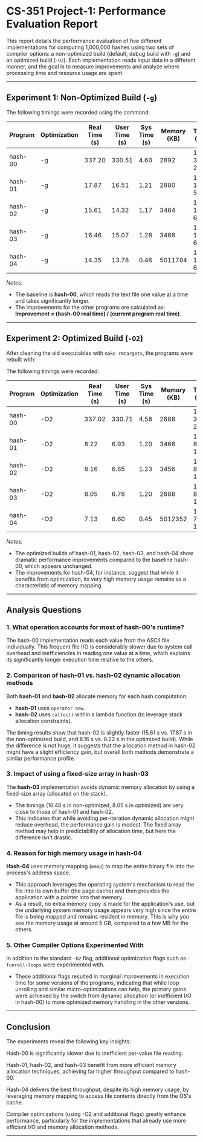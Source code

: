 # CS-351 Project-1: Performance Evaluation Report

This report details the performance evaluation of five different implementations for computing 1,000,000 hashes using two sets of compiler options: a non-optimized build (default, debug build with `-g`) and an optimized build (`-O2`). Each implementation reads input data in a different manner, and the goal is to measure improvements and analyze where processing time and resource usage are spent.

---

## Experiment 1: Non-Optimized Build (`-g`)

The following timings were recorded using the command:

| Program  | Optimization | Real Time (s) | User Time (s) | Sys Time (s) | Memory (KB) | Throughput (hashes/s) | Improvement vs hash-00 |
|----------|--------------|---------------|---------------|--------------|-------------|------------------------|------------------------|
| hash-00  | -g           | 337.20        | 330.51        | 4.60         | 2892       |1,000,000 / 337.20 ≈ 2964| 1.00                   |
| hash-01  | -g           | 17.87         | 16.51         | 1.21         | 2880       |	1,000,000 / 17.87 ≈ 55958| 337.20 / 17.87 ≈ 18.87  |
| hash-02  | -g           | 15.61         | 14.32         | 1.17         | 3464       |	1,000,000 / 15.61 ≈ 64063| 337.20 / 15.61 ≈ 21.60  |
| hash-03  | -g           | 16.46         | 15.07         | 1.28         | 3468       |1,000,000 / 16.46 ≈ 60747| 337.20 / 16.46 ≈ 20.48  |
| hash-04  | -g           | 14.35         | 13.78         | 0.46         | 5011784    |1,000,000 / 14.35 ≈ 69720| 337.20 / 14.35 ≈ 23.50  |

*Notes:*  
- The baseline is **hash-00**, which reads the text file one value at a time and takes significantly longer.  
- The improvements for the other programs are calculated as:  
  **Improvement = (hash-00 real time) / (current program real time)**.

---

## Experiment 2: Optimized Build (`-O2`)

After cleaning the old executables with `make rmtargets`, the programs were rebuilt with:

The following timings were recorded:

| Program  | Optimization | Real Time (s) | User Time (s) | Sys Time (s) | Memory (KB) |	Throughput (hashes/s)| Improvement vs hash-00 |
|----------|--------------|---------------|---------------|--------------|-------------|------------------------|------------------------|
| hash-00  | -O2          | 337.02        | 330.71        | 4.58         | 2888       |	1,000,000 / 337.02 ≈ 2966| 1.00                   |
| hash-01  | -O2          | 8.22          | 6.93          | 1.20         | 3468       |1,000,000 / 8.22 ≈ 121673| 337.02 / 8.22 ≈ 41.0   |
| hash-02  | -O2          | 8.16          | 6.85          | 1.23         | 3456       |1,000,000 / 8.16 ≈ 122549| 337.02 / 8.16 ≈ 41.3   |
| hash-03  | -O2          | 8.05          | 6.76          | 1.20         | 2888       |	1,000,000 / 8.05 ≈ 124223| 337.02 / 8.05 ≈ 41.8   |
| hash-04  | -O2          | 7.13          | 6.60          | 0.45         | 5012352    |	1,000,000 / 7.13 ≈ 140210| 337.02 / 7.13 ≈ 47.3   |

*Notes:*  
- The optimized builds of hash-01, hash-02, hash-03, and hash-04 show dramatic performance improvements compared to the baseline hash-00, which appears unchanged.  
- The improvements for hash-04, for instance, suggest that while it benefits from optimization, its very high memory usage remains as a characteristic of memory mapping.

---

## Analysis Questions

### 1. What operation accounts for most of hash-00's runtime?

The hash-00 implementation reads each value from the ASCII file individually. This frequent file I/O is considerably slower due to system call overhead and inefficiencies in reading one value at a time, which explains its significantly longer execution time relative to the others.

### 2. Comparison of hash-01 vs. hash-02 dynamic allocation methods

Both **hash-01** and **hash-02** allocate memory for each hash computation:
- **hash-01** uses `operator new`.
- **hash-02** uses `calloc()` within a lambda function (to leverage stack allocation constraints).

The timing results show that hash-02 is slightly faster (15.61 s vs. 17.87 s in the non-optimized build, and 8.16 s vs. 8.22 s in the optimized build). While the difference is not huge, it suggests that the allocation method in hash-02 might have a slight efficiency gain, but overall both methods demonstrate a similar performance profile.

### 3. Impact of using a fixed-size array in hash-03

The **hash-03** implementation avoids dynamic memory allocation by using a fixed-size array (allocated on the stack).  
- The timings (16.46 s in non-optimized, 8.05 s in optimized) are very close to those of hash-01 and hash-02.  
- This indicates that while avoiding per-iteration dynamic allocation might reduce overhead, the performance gain is modest. The fixed array method may help in predictability of allocation time, but here the difference isn’t drastic.

### 4. Reason for high memory usage in hash-04

**Hash-04** uses memory mapping (`mmap`) to map the entire binary file into the process's address space.  
- This approach leverages the operating system's mechanism to read the file into its own buffer (the page cache) and then provides the application with a pointer into that memory.
- As a result, no extra memory copy is made for the application's use, but the underlying system memory usage appears very high since the entire file is being mapped and remains resident in memory. This is why you see the memory usage at around 5 GB, compared to a few MB for the others.

### 5. Other Compiler Options Experimented With

In addition to the standard `-O2` flag, additional optimization flags such as `-funroll-loops` were experimented with.  
- These additional flags resulted in marginal improvements in execution time for some versions of the programs, indicating that while loop unrolling and similar micro-optimizations can help, the primary gains were achieved by the switch from dynamic allocation (or inefficient I/O in hash-00) to more optimized memory handling in the other versions.

---

## Conclusion

The experiments reveal the following key insights:

Hash-00 is significantly slower due to inefficient per-value file reading.

Hash-01, hash-02, and hash-03 benefit from more efficient memory allocation techniques, achieving far higher throughput compared to hash-00.

Hash-04 delivers the best throughput, despite its high memory usage, by leveraging memory mapping to access file contents directly from the OS's cache.

Compiler optimizations (using -O2 and additional flags) greatly enhance performance, particularly for the implementations that already use more efficient I/O and memory allocation methods.

---
